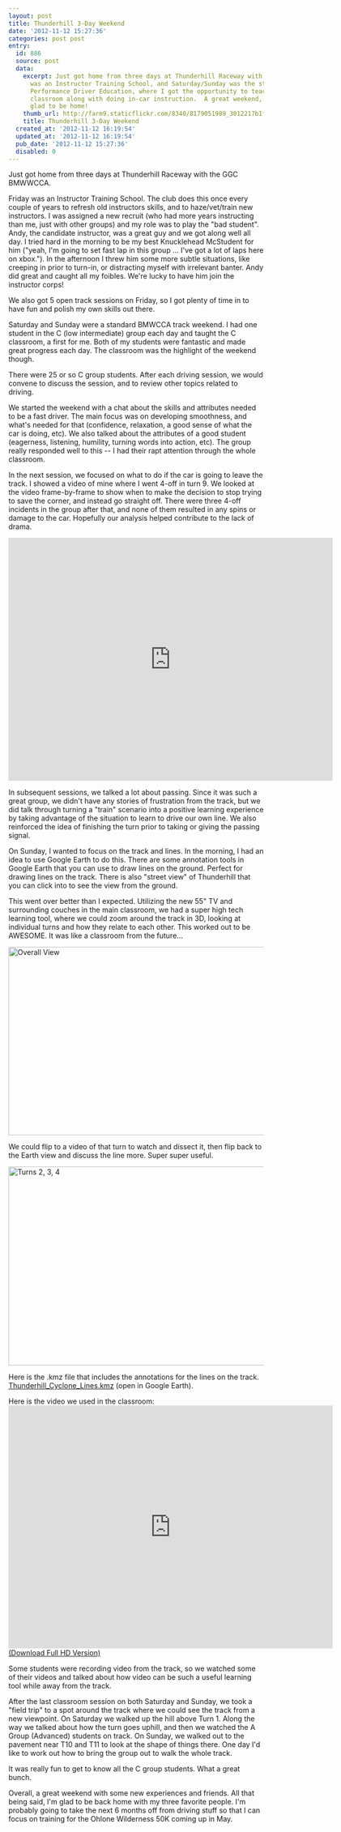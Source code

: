 ```yaml
---
layout: post
title: Thunderhill 3-Day Weekend
date: '2012-11-12 15:27:36'
categories: post post
entry:
  id: 886
  source: post
  data:
    excerpt: Just got home from three days at Thunderhill Raceway with the GGC BMWWCCA.   Friday
      was an Instructor Training School, and Saturday/Sunday was the standard High
      Performance Driver Education, where I got the opportunity to teach the C Group
      classroom along with doing in-car instruction.  A great weekend, but I'm also
      glad to be home!
    thumb_url: http://farm9.staticflickr.com/8340/8179051989_3012217b1f_q.jpg
    title: Thunderhill 3-Day Weekend
  created_at: '2012-11-12 16:19:54'
  updated_at: '2012-11-12 16:19:54'
  pub_date: '2012-11-12 15:27:36'
  disabled: 0
---
```

Just got home from three days at Thunderhill Raceway with the GGC BMWWCCA.  

Friday was an Instructor Training School.  The club does this once every couple of years to refresh old instructors skills, and to haze/vet/train new instructors.  I was assigned a new recruit (who had more years instructing than me, just with other groups) and my role was to play the "bad student".  Andy, the candidate instructor, was a great guy and we got along well all day.  I tried hard in the morning to be my best Knucklehead McStudent for him ("yeah, I'm going to set fast lap in this group ... I've got a lot of laps here on xbox.").  In the afternoon I threw him some more subtle situations, like creeping in prior to turn-in, or distracting myself with irrelevant banter.  Andy did great and caught all my foibles.  We're lucky to have him join the instructor corps!  

We also got 5 open track sessions on Friday, so I got plenty of time in to have fun and polish my own skills out there.

Saturday and Sunday were a standard BMWCCA track weekend.  I had one student in the C (low intermediate) group each day and taught the C classroom, a first for me.  Both of my students were fantastic and made great progress each day.  The classroom was the highlight of the weekend though.

There were 25 or so C group students.  After each driving session, we would convene to discuss the session, and to review other topics related to driving.

We started the weekend with a chat about the skills and attributes needed to be a fast driver.  The main focus was on developing smoothness, and what's needed for that (confidence, relaxation, a good sense of what the car is doing, etc).  We also talked about the attributes of a good student (eagerness, listening, humility, turning words into action, etc).  The group really responded well to this -- I had their rapt attention through the whole classroom.

In the next session, we focused on what to do if the car is going to leave the track.  I showed a video of mine where I went 4-off in turn 9.  We looked at the video frame-by-frame to show when to make the decision to stop trying to save the corner, and instead go straight off.  There were three 4-off incidents in the group after that, and none of them resulted in any spins or damage to the car.  Hopefully our analysis helped contribute to the lack of drama.

<embed src="http://video.thenobot.org/20120910-pdc_thunderhill_s2_t9_off.mov" width="640" height="480" scale="aspect" autostart="false"></embed>

In subsequent sessions, we talked a lot about passing.  Since it was such a great group, we didn't have any stories of frustration from the track, but we did talk through turning a "train" scenario into a positive learning experience by taking advantage of the situation to learn to drive our own line.  We also reinforced the idea of finishing the turn prior to taking or giving the passing signal.

On Sunday, I wanted to focus on the track and lines.  In the morning, I had an idea to use Google Earth to do this.  There are some annotation tools in Google Earth that you can use to draw lines on the ground.  Perfect for drawing lines on the track.  There is also "street view" of Thunderhill that you can click into to see the view from the ground.

This went over better than I expected.  Utilizing the new 55" TV and surrounding couches in the main classroom, we had a super high tech learning tool, where we could zoom around the track in 3D, looking at individual turns and how they relate to each other.  This worked out to be AWESOME.  It was like a classroom from the future...

<a href="http://www.flickr.com/photos/thenobot/8179051989/" title="Overall View by thenobot, on Flickr"><img src="http://farm9.staticflickr.com/8340/8179051989_3012217b1f_z.jpg" width="640" height="372" alt="Overall View"></a>

We could flip to a video of that turn to watch and dissect it, then flip back to the Earth view and discuss the line more.  Super super useful.

<a href="http://www.flickr.com/photos/thenobot/8179052271/" title="Turns 2, 3, 4 by thenobot, on Flickr"><img src="http://farm9.staticflickr.com/8205/8179052271_b9d17d02eb_z.jpg" width="640" height="393" alt="Turns 2, 3, 4"></a>

Here is the .kmz file that includes the annotations for the lines on the track.  <a href="/Thunderhill_Cyclone_Lines.kmz">Thunderhill_Cyclone_Lines.kmz</a> (open in Google Earth).

Here is the video we used in the classroom:
<embed src="http://video.thenobot.org/20121109-thill_bmwcca_instructor_school_laps.mov" width="640" height="480" scale="aspect" autostart="false"></embed>
<a href="http://video.thenobot.org/20121109-thill_bmwcca_instructor_school_laps-full.mov">(Download Full HD Version)</a>

Some students were recording video from the track, so we watched some of their videos and talked about how video can be such a useful learning tool while away from the track.

After the last classroom session on both Saturday and Sunday, we took a "field trip" to a spot around the track where we could see the track from a new viewpoint.  On Saturday we walked up the hill above Turn 1.  Along the way we talked about how the turn goes uphill, and then we watched the A Group (Advanced) students on track.  On Sunday, we walked out to the pavement near T10 and T11 to look at the shape of things there.  One day I'd like to work out how to bring the group out to walk the whole track.

It was really fun to get to know all the C group students.  What a great bunch.

Overall, a great weekend with some new experiences and friends.  All that being said, I'm glad to be back home with my three favorite people.  I'm probably going to take the next 6 months off from driving stuff so that I can focus on training for the Ohlone Wilderness 50K coming up in May.
